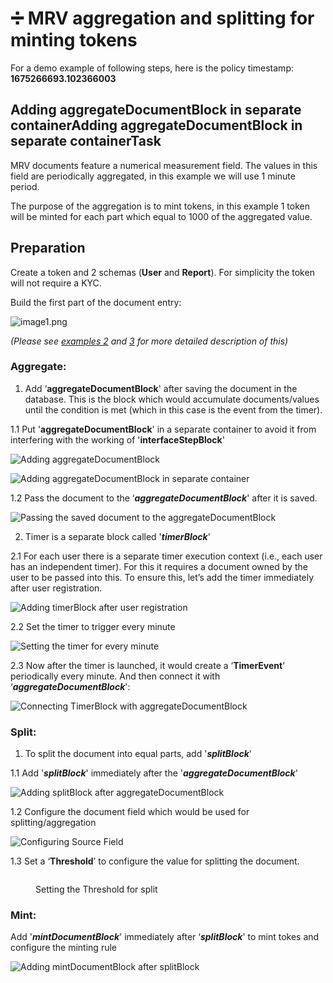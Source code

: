 # ➗ MRV aggregation and splitting for minting tokens

For a demo example of following steps, here is the policy timestamp: **1675266693.102366003**

## Adding aggregateDocumentBlock in separate containerAdding aggregateDocumentBlock in separate container**Task**

MRV documents feature a numerical measurement field. The values in this field are periodically aggregated, in this example we will use 1 minute period.

The purpose of the aggregation is to mint tokens, in this example 1 token will be minted for each part which equal to 1000 of the aggregated value.

## **Preparation**

Create a token and 2 schemas (**User** and **Report**). For simplicity the token will not require a KYC.

Build the first part of the document entry:

![image1.png](<../../../../.gitbook/assets/0 (3).png>)

_(Please see_ [_examples 2_](data-input-via-forms-using-roles-to-partition-user-activities..md) _and_ [_3_](token-operations.md) _for more detailed description of this)_

### **Aggregate:**

1. Add ‘**aggregateDocumentBlock**' after saving the document in the database. This is the block which would accumulate documents/values until the condition is met (which in this case is the event from the timer).

1.1 Put '**aggregateDocumentBlock**' in a separate container to avoid it from interfering with the working of  '**interfaceStepBlock**'

![Adding aggregateDocumentBlock](<../../../../.gitbook/assets/1 (4).png>)

![Adding aggregateDocumentBlock in separate container](<../../../../.gitbook/assets/2 (4).png>)

1.2 Pass the document to the ‘_**aggregateDocumentBlock**_' after it is saved.

![Passing the saved document to the aggregateDocumentBlock](<../../../../.gitbook/assets/3 (5) (1).png>)

2. Timer is a separate block called '_**timerBlock**_'

2.1 For each user there is a separate timer execution context (i.e., each user has an independent timer). For this it requires a document owned by the user to be passed into this. To ensure this, let’s add the timer immediately after user registration.

![Adding timerBlock after user registration](<../../../../.gitbook/assets/4 (3).png>)

2.2 Set the timer to trigger every minute

![Setting the timer for every minute](<../../../../.gitbook/assets/5 (2).png>)

2.3 Now after the timer is launched, it would create a ‘**TimerEvent**’ periodically every minute. And then connect it with ‘_**aggregateDocumentBlock**_':

![Connecting TimerBlock with aggregateDocumentBlock](<../../../../.gitbook/assets/6 (3).png>)

### **Split:**

1. To split the document into equal parts, add '_**splitBlock**_'

1.1 Add '_**splitBlock**_' immediately after the '_**aggregateDocumentBlock**_'

![Adding splitBlock after aggregateDocumentBlock](<../../../../.gitbook/assets/7 (4).png>)

1.2 Configure the document field which would be used for splitting/aggregation

![Configuring Source Field](<../../../../.gitbook/assets/8 (4) (2).png>)

1.3 Set a ‘**Threshold**’ to configure the value for splitting the document.

<figure><img src="../../../../.gitbook/assets/9 (3) (1).png" alt=""><figcaption><p>Setting the Threshold for split</p></figcaption></figure>

### **Mint:**

Add '_**mintDocumentBlock**_' immediately after ‘_**splitBlock**_' to mint tokes and configure the minting rule

![Adding mintDocumentBlock after splitBlock](<../../../../.gitbook/assets/10 (4).png>)
